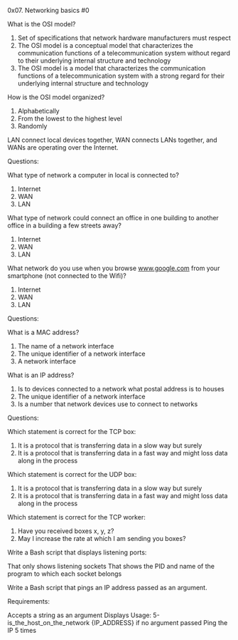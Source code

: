 0x07. Networking basics #0

What is the OSI model?

1) Set of specifications that network hardware manufacturers must respect
2) The OSI model is a conceptual model that characterizes the communication functions of a telecommunication system without regard to their underlying internal structure and technology
3) The OSI model is a model that characterizes the communication functions of a telecommunication system with a strong regard for their underlying internal structure and technology

How is the OSI model organized?

1) Alphabetically
2) From the lowest to the highest level
3) Randomly

LAN connect local devices together, WAN connects LANs together, and WANs are operating over the Internet.

Questions:

What type of network a computer in local is connected to?

1) Internet
2) WAN
3) LAN

What type of network could connect an office in one building to another office in a building a few streets away?

1) Internet
2) WAN
3) LAN

What network do you use when you browse www.google.com from your smartphone (not connected to the Wifi)?

1) Internet
2) WAN
3) LAN

Questions:

What is a MAC address?

1) The name of a network interface
2) The unique identifier of a network interface
3) A network interface

What is an IP address?

1) Is to devices connected to a network what postal address is to houses
2) The unique identifier of a network interface
3) Is a number that network devices use to connect to networks

Questions:

Which statement is correct for the TCP box:
1) It is a protocol that is transferring data in a slow way but surely
2) It is a protocol that is transferring data in a fast way and might loss data along in the process

Which statement is correct for the UDP box:
1) It is a protocol that is transferring data in a slow way but surely
2) It is a protocol that is transferring data in a fast way and might loss data along in the process

Which statement is correct for the TCP worker:
1) Have you received boxes x, y, z?
2) May I increase the rate at which I am sending you boxes?

Write a Bash script that displays listening ports:

That only shows listening sockets
That shows the PID and name of the program to which each socket belongs


Write a Bash script that pings an IP address passed as an argument.

Requirements:

Accepts a string as an argument
Displays Usage: 5-is_the_host_on_the_network {IP_ADDRESS} if no argument passed
Ping the IP 5 times